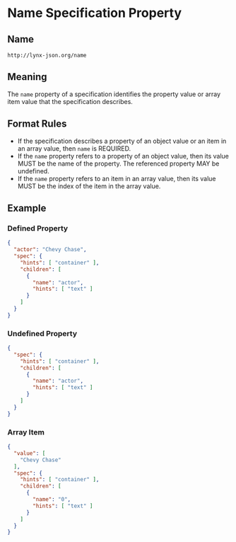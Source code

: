 # Name Specification Property

## Name

`http://lynx-json.org/name`

## Meaning

The `name` property of a specification identifies the property value or array item value that the specification describes.

## Format Rules

- If the specification describes a property of an object value or an item in an array value, then `name` is REQUIRED.
- If the `name` property refers to a property of an object value, then its value MUST be the name of the property. The referenced property MAY be undefined.
- If the `name` property refers to an item in an array value, then its value MUST be the index of the item in the array value.

## Example

### Defined Property

```json
{
  "actor": "Chevy Chase",
  "spec": {
    "hints": [ "container" ],
    "children": [
      {
        "name": "actor",
        "hints": [ "text" ]
      }
    ]
  }
}
```

### Undefined Property

```json
{
  "spec": {
    "hints": [ "container" ],
    "children": [
      {
        "name": "actor",
        "hints": [ "text" ]
      }
    ]
  }
}
```

### Array Item

```json
{
  "value": [
    "Chevy Chase"
  ],
  "spec": {
    "hints": [ "container" ],
    "children": [
      {
        "name": "0",
        "hints": [ "text" ]
      }
    ]
  }
}
```
